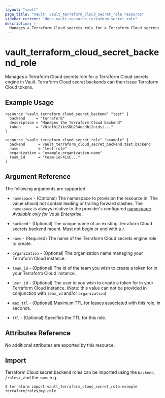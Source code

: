 ```yaml
---
layout: "vault"
page_title: "Vault: vault_terraform_cloud_secret_role resource"
sidebar_current: "docs-vault-resource-terraform-secret-role"
description: |-
  Manages a Terraform Cloud secrets role for a Terraform Cloud secrets engine in Vault.
---
```


# vault\_terraform\_cloud\_secret\_backend\_role

Manages a Terraform Cloud secrets role for a Terraform Cloud secrets engine in Vault.
Terraform Cloud secret backends can then issue Terraform Cloud tokens.

## Example Usage

```hcl
resource "vault_terraform_cloud_secret_backend" "test" {
  backend     = "terraform"
  description = "Manages the Terraform Cloud backend"
  token       = "V0idfhi2iksSDU234ucdbi2nidsi..."
}

resource "vault_terraform_cloud_secret_role" "example" {
  backend      = vault_terraform_cloud_secret_backend.test.backend
  name         = "test-role"
  organization = "example-organization-name"
  team_id      = "team-ieF4isC..."
}
```

## Argument Reference

The following arguments are supported:

* `namespace` - (Optional) The namespace to provision the resource in.
  The value should not contain leading or trailing forward slashes.
  The `namespace` is always relative to the provider's configured [namespace](/docs/providers/vault/index.html#namespace).
   *Available only for Vault Enterprise*.

* `backend` - (Optional) The unique name of an existing Terraform Cloud secrets backend mount. Must not begin or end with a `/`.

* `name` - (Required) The name of the Terraform Cloud secrets engine role to create.

* `organization` - (Optional) The organization name managing your Terraform Cloud instance.
  
* `team_id` - (Optional) The id of the team you wish to create a token for in your Terraform Cloud instance.

* `user_id` - (Optional) The user id you wish to create a token for in your Terraform Cloud instance. (Note: this value can not be provided in conjunction with `team_id` and/or `organization`)

* `max_ttl` - (Optional) Maximum TTL for leases associated with this role, in seconds.

* `ttl` - (Optional) Specifies the TTL for this role.

## Attributes Reference

No additional attributes are exported by this resource.

## Import

Terraform Cloud secret backend roles can be imported using the `backend`, `/roles/`, and the `name` e.g.

```
$ terraform import vault_terraform_cloud_secret_role.example terraform/roles/my-role
```
